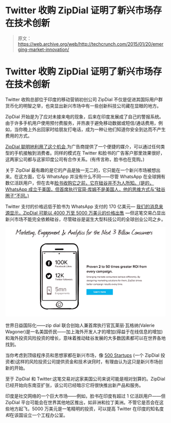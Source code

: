 # Twitter 收购 ZipDial 证明了新兴市场存在技术创新

> 原文：<https://web.archive.org/web/http://techcrunch.com/2015/01/20/emerging-market-innovation/>

# Twitter 收购 ZipDial 证明了新兴市场存在技术创新

Twitter 收购总部位于印度的移动营销初创公司 ZipDial 不仅是促进其国际用户群货币化的明智之举，也突显出新兴市场中有一些创新科技公司藏在显眼的地方。

ZipDial 开始是为了应对未接来电的现象，后来在印度发展成了自己的警报系统。由于许多手机用户使用预付费服务，并热衷于避免移动数据或短信/通话费用，例如，当你晚上外出回家时给朋友打电话，成为一种让他们知道你安全到达而不产生费用的方式。

[ZipDial 聪明地利用了这个机会](https://web.archive.org/web/20230406122627/https://techcrunch.com/2013/03/06/zipdial-has-turned-400m-missed-calls-into-moneymaking-connections/),为广告商提供了一个便捷的媒介，可以通过任何类型的手机接触到消费者。同样的模式在 Twitter 和脸书的广告客户那里效果很好，这两家公司都与这家印度公司有合作关系。(有传言称，脸书也在竞购。)

关于 ZipDial 最有趣的是它的产品是独一无二的，它只能在一个新兴市场被想出来。在这方面，它与 WhatsApp 并没有什么不同——尽管 WhatsApp 在全球拥有数亿活跃用户，但在去年[脸书收购它之前，它在硅谷并不为人所知。(是的，WhatsApp 成立于美国，但首席执行官简·库姆不是美国人，他的思维方式与“硅谷圈子”不同。)](https://web.archive.org/web/20230406122627/https://techcrunch.com/2014/02/19/facebook-buying-whatsapp-for-16b-in-cash-and-stock-plus-3b-in-rsus/)

Twitter 支付的价格远低于脸书为 WhatsApp 支付的 170 亿美元— [我们的消息来源显示，ZipDial 可能以 4000 万至 5000 万美元的价格出售](https://web.archive.org/web/20230406122627/https://techcrunch.com/2015/01/12/zipdial-twitter/) —但这笔交易凸显出新兴市场不能完全依赖硅谷，尽管硅谷是诞生大型科技公司的全球创业公司之乡。

![Screenshot 2015-01-21 11.56.09](img/cfd4947b940291b463bf680bb4284695.png)

世界日益国际化——zip dial 联合创始人兼首席执行官瓦莱丽·瓦格纳(Valerie Wagoner)是一名美国侨民——加上海外开发人才的增加(得益于在线信息的增加)和海外投资风险投资的增长，意味着推动硅谷发展的大多数因素都可以在世界各地找到。

当你考虑到顶级程序员和思想家都在新兴市场，像 [500 Startups](https://web.archive.org/web/20230406122627/http://500.co/) (一个 ZipDial 投资者)这样的风险投资公司提供资金和技术诀窍时，有理由认为这只是新兴市场创新的开始。

至于 ZipDial 和 Twitter:这笔交易对这家美国公司来说可能是相对划算的。ZipDial 已经开始向东南亚扩张，该公司已经暗示它将很快推出新产品和服务。

印度是社交网络的一个巨大市场——例如，脸书在印度有超过 1 亿活跃用户——但 ZipDial 平台可能会在世界其他地区推出，如非洲和拉丁美洲。不管它是否会在这些地方起飞，5000 万美元是一笔精明的投资，可以提高 Twitter 在印度的知名度*和*在该国设立一个工程办公室。